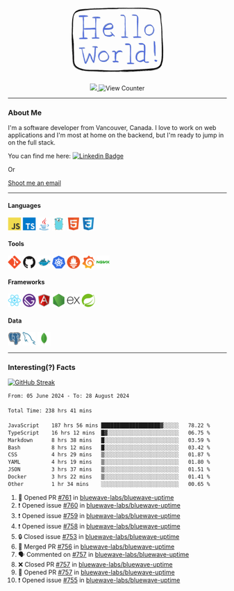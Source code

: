 <div align="center">
    <img src="./img/hello_world.webp" height="200px" width="">
    <div>
        <a href="https://www.linkedin.com/in/ajhollid">
            <img src="https://img.shields.io/badge/LinkedIn-blue"/>
        </a>
        <img src="https://komarev.com/ghpvc/?username=ajhollid&color=yellow" alt="View Counter">
    </div>
</div>

---

### About Me

I'm a software developer from Vancouver, Canada. I love to work on web applications and I'm most at home on the backend, but I'm ready to jump in on the full stack.

You can find me here: [![Linkedin Badge](https://img.shields.io/badge/-ajhollid-blue?style=flat&logo=Linkedin&logoColor=white)](https://www.linkedin.com/in/ajhollid)

Or

[Shoot me an email](mailto:ajhollid@gmail.com)

---

#### Languages

<div>
    <img src="./img/devicons/javascript-original.svg" width=30 height=30 alt="JavaScript">
    <img src="/img/devicons/typescript-original.svg" width=30 height=30 alt="TypeScript">
    <img src="./img/devicons/java-original.svg" width=30 height=30 alt="Java">
    <img src="./img/devicons/go-original.svg" width=30 height=30 alt="Golang">
    <img src="./img/devicons/html5-original.svg" width=30 height=30 alt="HTML 5">
    <img src="./img/devicons/css3-original.svg" width=30 height=30 alt="CSS 3">
</div>

#### Tools

<div>
    <img src="./img/devicons/git-original.svg" width=30 height=30 alt="Git">
    <img src="./img/devicons/github-original.svg" width=30 height=30 alt="Github">
    <img src="./img/devicons/docker-original.svg" width=30 
    height=30 alt="Docker">
    <img src="./img/devicons/kubernetes-original.svg" width=30 height=30 alt="K8">
    <img src="./img/devicons/prometheus-original.svg" width=30 height=30 alt="Prometheus">
    <img src="./img/devicons/grafana-original.svg" width=30 height=30 alt="Grafana">
    <img src="./img/devicons/nginx-original.svg" width=30 height=30 alt="Nginx">
</div>

#### Frameworks

<div>
    <img src="./img/devicons/react-original.svg" width=30 height=30 alt="React">
    <img src="./img/devicons/gatsby-original.svg" width=30 height=30 alt="Gatsby">
    <img src="./img/devicons/angularjs-original.svg" width=30 height=30 alt="AngularJS">
    <img src="./img/devicons/nodejs-original.svg" width=30 height=30 alt="NodeJS">
    <img src="./img/devicons/express-original.svg" width=30 height=30 alt="Express">
    <img src="./img/devicons/spring-original.svg" width=30 height=30 alt="Spring">
</div>

#### Data

<div>
    <img src="./img/devicons/postgresql-original.svg" width=30 height=30 alt="Postgresql">
    <img src="./img/devicons/mysql-original.svg" width=30 height=30 alt="Mysql">
    <img src="./img/devicons/mongodb-original.svg" width=30 height=30 alt="MongoDB">
</div>

---

### Interesting(?) Facts

[![GitHub Streak](http://github-readme-streak-stats.herokuapp.com?user=ajhollid)](https://git.io/streak-stats)

 <!--START_SECTION:waka-->

```txt
From: 05 June 2024 - To: 28 August 2024

Total Time: 238 hrs 41 mins

JavaScript    187 hrs 56 mins ███████████████████▓░░░░░   78.22 %
TypeScript    16 hrs 12 mins  █▓░░░░░░░░░░░░░░░░░░░░░░░   06.75 %
Markdown      8 hrs 38 mins   █░░░░░░░░░░░░░░░░░░░░░░░░   03.59 %
Bash          8 hrs 12 mins   █░░░░░░░░░░░░░░░░░░░░░░░░   03.42 %
CSS           4 hrs 29 mins   ▒░░░░░░░░░░░░░░░░░░░░░░░░   01.87 %
YAML          4 hrs 19 mins   ▒░░░░░░░░░░░░░░░░░░░░░░░░   01.80 %
JSON          3 hrs 37 mins   ▒░░░░░░░░░░░░░░░░░░░░░░░░   01.51 %
Docker        3 hrs 22 mins   ▒░░░░░░░░░░░░░░░░░░░░░░░░   01.41 %
Other         1 hr 34 mins    ░░░░░░░░░░░░░░░░░░░░░░░░░   00.65 %
```

<!--END_SECTION:waka-->


<!--START_SECTION:activity-->
1. 💪 Opened PR [#761](https://github.com/bluewave-labs/bluewave-uptime/pull/761) in [bluewave-labs/bluewave-uptime](https://github.com/bluewave-labs/bluewave-uptime)
2. ❗ Opened issue [#760](https://github.com/bluewave-labs/bluewave-uptime/issues/760) in [bluewave-labs/bluewave-uptime](https://github.com/bluewave-labs/bluewave-uptime)
3. ❗ Opened issue [#759](https://github.com/bluewave-labs/bluewave-uptime/issues/759) in [bluewave-labs/bluewave-uptime](https://github.com/bluewave-labs/bluewave-uptime)
4. ❗ Opened issue [#758](https://github.com/bluewave-labs/bluewave-uptime/issues/758) in [bluewave-labs/bluewave-uptime](https://github.com/bluewave-labs/bluewave-uptime)
5. 🔒 Closed issue [#753](https://github.com/bluewave-labs/bluewave-uptime/issues/753) in [bluewave-labs/bluewave-uptime](https://github.com/bluewave-labs/bluewave-uptime)
6. 🎉 Merged PR [#756](https://github.com/bluewave-labs/bluewave-uptime/pull/756) in [bluewave-labs/bluewave-uptime](https://github.com/bluewave-labs/bluewave-uptime)
7. 🗣 Commented on [#757](https://github.com/bluewave-labs/bluewave-uptime/pull/757#issuecomment-2321852431) in [bluewave-labs/bluewave-uptime](https://github.com/bluewave-labs/bluewave-uptime)
8. ❌ Closed PR [#757](https://github.com/bluewave-labs/bluewave-uptime/pull/757) in [bluewave-labs/bluewave-uptime](https://github.com/bluewave-labs/bluewave-uptime)
9. 💪 Opened PR [#757](https://github.com/bluewave-labs/bluewave-uptime/pull/757) in [bluewave-labs/bluewave-uptime](https://github.com/bluewave-labs/bluewave-uptime)
10. ❗ Opened issue [#755](https://github.com/bluewave-labs/bluewave-uptime/issues/755) in [bluewave-labs/bluewave-uptime](https://github.com/bluewave-labs/bluewave-uptime)
<!--END_SECTION:activity-->
